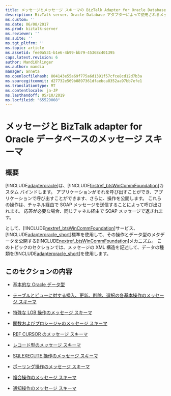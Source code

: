 ```yaml
---
title: メッセージとメッセージ スキーマの BizTalk Adapter for Oracle Database |Microsoft Docs
description: BizTalk server、Oracle Database アダプターによって使用されるメッセージとデータの型の XML 構造
ms.custom: ''
ms.date: 06/08/2017
ms.prod: biztalk-server
ms.reviewer: ''
ms.suite: ''
ms.tgt_pltfrm: ''
ms.topic: article
ms.assetid: fee0a531-b1e6-4b99-bb79-45368c401395
caps.latest.revision: 6
author: MandiOhlinger
ms.author: mandia
manager: anneta
ms.openlocfilehash: 804143e55a69f775a6d1391f57cfce8cd12d7b3a
ms.sourcegitcommit: d27732e569b0897361dfaebca8352aa97bb7efe1
ms.translationtype: MT
ms.contentlocale: ja-JP
ms.lasthandoff: 05/10/2019
ms.locfileid: "65529008"
---
```

# <a name="messages-and-message-schemas-for-biztalk-adapter-for-oracle-database"></a>メッセージと BizTalk adapter for Oracle データベースのメッセージ スキーマ

## <a name="overview"></a>概要
[!INCLUDE[adapteroracle](../../includes/adapteroracle-md.md)]は、[!INCLUDE[firstref_btsWinCommFoundation](../../includes/firstref-btswincommfoundation-md.md)]カスタム バインドします。 アプリケーションがそれを呼び出すことができ、アプリケーションで呼び出すことができます、さらに、操作を公開します。 これらの操作は、チャネル経由で SOAP メッセージを送信することによって呼び出されます。 応答が必要な場合、同じチャネル経由で SOAP メッセージで返されます。  
  
 として、[!INCLUDE[nextref_btsWinCommFoundation](../../includes/nextref-btswincommfoundation-md.md)]サービス、[!INCLUDE[adapteroracle_short](../../includes/adapteroracle-short-md.md)]標準を使用して、その操作とデータ型のメタデータを公開する[!INCLUDE[nextref_btsWinCommFoundation](../../includes/nextref-btswincommfoundation-md.md)]メカニズム。 このトピックのセクションでは、メッセージの XML 構造を記述して、データの種類を[!INCLUDE[adapteroracle_short](../../includes/adapteroracle-short-md.md)]を使用します。  
  
## <a name="in-this-section"></a>このセクションの内容  
  
-   [基本的な Oracle データ型](../../adapters-and-accelerators/adapter-oracle-database/basic-oracle-data-types1.md)  
  
-   [テーブルとビューに対する挿入、更新、削除、選択の各基本操作のメッセージ スキーマ](../../adapters-and-accelerators/adapter-oracle-database/message-schemas-for-insert-update-delete-and-select-on-tables-and-views.md)  
  
-   [特殊な LOB 操作のメッセージ スキーマ](../../adapters-and-accelerators/adapter-oracle-database/message-schemas-for-special-lob-operations2.md)  
  
-   [関数およびプロシージャのメッセージ スキーマ](../../adapters-and-accelerators/adapter-oracle-database/message-schemas-for-functions-and-procedures.md)  
  
-   [REF CURSOR のメッセージ スキーマ](../../adapters-and-accelerators/adapter-oracle-database/message-schemas-for-ref-cursors.md)  
  
-   [レコード型のメッセージ スキーマ](../../adapters-and-accelerators/adapter-oracle-database/message-schemas-for-record-types.md)  
  
-   [SQLEXECUTE 操作のメッセージ スキーマ](../../adapters-and-accelerators/adapter-oracle-database/message-schemas-for-the-sqlexecute-operation.md)  
  
-   [ポーリング操作のメッセージ スキーマ](../../adapters-and-accelerators/adapter-oracle-database/message-schemas-for-the-polling-operations2.md)  
  
-   [複合操作のメッセージ スキーマ](../../adapters-and-accelerators/adapter-oracle-database/message-schemas-for-the-composite-operation2.md)  
  
-   [通知操作のメッセージ スキーマ](../../adapters-and-accelerators/adapter-oracle-database/message-schemas-for-the-notification-operation1.md)  
  
